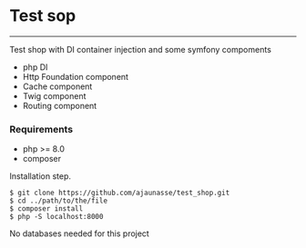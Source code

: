 # Test sop
***
Test shop with DI container injection and some symfony compoments
* php DI
* Http Foundation component
* Cache component
* Twig component
* Routing component

### Requirements
* php >= 8.0
* composer

Installation step.
```
$ git clone https://github.com/ajaunasse/test_shop.git
$ cd ../path/to/the/file
$ composer install
$ php -S localhost:8000
```

No databases needed for this project